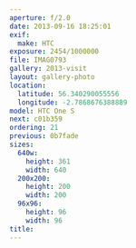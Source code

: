 ```yaml
---
aperture: f/2.0
date: 2013-09-16 18:25:01
exif:
  make: HTC
exposure: 2454/1000000
file: IMAG0793
gallery: 2013-visit
layout: gallery-photo
location:
  latitude: 56.340290055556
  longitude: -2.7868676388889
model: HTC One S
next: c01b359
ordering: 21
previous: 0b7fade
sizes:
  640w:
    height: 361
    width: 640
  200x200:
    height: 200
    width: 200
  96x96:
    height: 96
    width: 96
title: 
---
```

